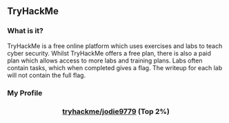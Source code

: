 ## TryHackMe

### What is it?
TryHackMe is a free online platform which uses exercises and labs to teach cyber security. Whilst TryHackMe offers a free plan, there is also a paid plan which allows access to more labs and training plans. Labs often contain tasks, which when completed gives a flag. The writeup for each lab will not contain the full flag.

### My Profile
<h3 align="center">
  <b><a href="https://tryhackme.com/p/jodie9779">tryhackme/jodie9779</a> (Top 2%)</b>
  <br>
  <a <script src="https://tryhackme.com/badge/313972"></script></a>
</h3>
